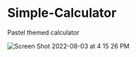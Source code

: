 # Simple-Calculator
Pastel themed calculator 

![Screen Shot 2022-08-03 at 4 15 26 PM](https://user-images.githubusercontent.com/27170951/182701924-45062ac6-2bbc-4a87-b8c3-5b27eebfcb49.png)

